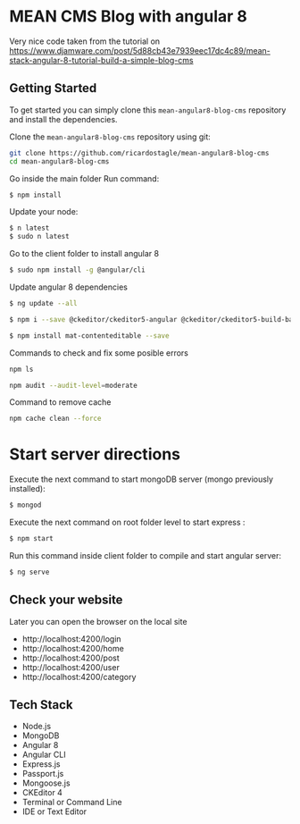# MEAN CMS Blog with angular 8

Very nice code taken from the tutorial on https://www.djamware.com/post/5d88cb43e7939eec17dc4c89/mean-stack-angular-8-tutorial-build-a-simple-blog-cms

## Getting Started
To get started  you can simply clone this `mean-angular8-blog-cms` repository and install the dependencies.

Clone the `mean-angular8-blog-cms` repository using git:

```bash
git clone https://github.com/ricardostagle/mean-angular8-blog-cms
cd mean-angular8-blog-cms
```

Go inside the main folder 
Run command:
```bash
$ npm install
```
Update your node:
```bash
$ n latest
$ sudo n latest
```

Go to the client folder to install angular 8
```bash
$ sudo npm install -g @angular/cli
```
Update angular 8 dependencies
```bash
$ ng update --all
```
```bash
$ npm i --save @ckeditor/ckeditor5-angular @ckeditor/ckeditor5-build-balloon
```
```bash
$ npm install mat-contenteditable --save
```

Commands to check and fix some posible errors
```bash
npm ls
```
```bash
npm audit --audit-level=moderate
```

Command to remove cache
```bash
npm cache clean --force
```

# Start server directions 

Execute the next command to start mongoDB server (mongo previously installed):
```bash
$ mongod
```

Execute the next command on root folder level to start express :
```bash
$ npm start
```

Run this command inside client folder to compile and start angular server:
```bash
$ ng serve
```

## Check your website
Later you can open the browser on the local site
* http://localhost:4200/login
* http://localhost:4200/home
* http://localhost:4200/post
* http://localhost:4200/user
* http://localhost:4200/category

## Tech Stack

* Node.js
* MongoDB
* Angular 8
* Angular CLI
* Express.js
* Passport.js
* Mongoose.js
* CKEditor 4
* Terminal or Command Line
* IDE or Text Editor
